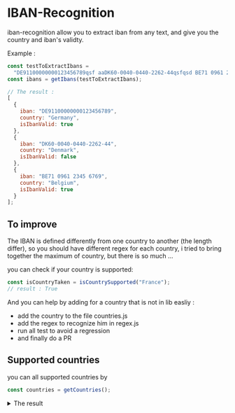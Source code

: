 # IBAN-Recognition

iban-recognition allow you to extract iban from any text, and give you the country and iban's validty.

Example :

```js
const testToExtractIbans =
  "DE91100000000123456789qsf aaDK60-0040-0440-2262-44qsfqsd BE71 0961 2345 6769 ";
const ibans = getIbans(testToExtractIbans);

// The result :
[
  {
    iban: "DE91100000000123456789",
    country: "Germany",
    isIbanValid: true
  },
  {
    iban: "DK60-0040-0440-2262-44",
    country: "Denmark",
    isIbanValid: false
  },
  {
    iban: "BE71 0961 2345 6769",
    country: "Belgium",
    isIbanValid: true
  }
];
```

## To improve

The IBAN is defined differently from one country to another (the length differ), so you should have different regex for each country, i tried to bring together the maximum of country, but there is so much ...

you can check if your country is supported:

```js
const isCountryTaken = isCountrySupported("France");
// result : True
```

And you can help by adding for a country that is not in lib easliy :

- add the country to the file countries.js
- add the regex to recognize him in regex.js
- run all test to avoid a regression
- and finally do a PR

## Supported countries

you can all supported countries by

```js
const countries = getCountries();
```

<details>
  <summary>The result</summary>

```js
const countries = [
  "Denmark",
  "Faroe Islands",
  "Finland",
  "Groenland",
  "Netherlands",
  "Macédoine",
  "Slovenia",
  "Bosnia and Herzegovina",
  "Estonia",
  "Kazakhstan",
  "Lithuania",
  "Luxembourg",
  "Austria",
  "Croatia",
  "Liechtenstein",
  "Latvia",
  "Swiss",
  "Bangladesh",
  "Germany",
  "Ireland",
  "Montenegro",
  "Serbia",
  "Royaume-Uni",
  "Gibraltar",
  "Israel",
  "Andorra",
  "Czech republic",
  "South Africa",
  "Romania",
  "Slovakia",
  "Spain",
  "Sweden",
  "Tunisie",
  "Portugal",
  "Iceland",
  "Turkey",
  "France",
  "Greece",
  "Italy",
  "Monaco",
  "Saint Marin",
  "Albania",
  "Cyprus",
  "Hungary",
  "Lebanon",
  "Poland",
  "Maurice",
  "Malta"
];
```

</details>

